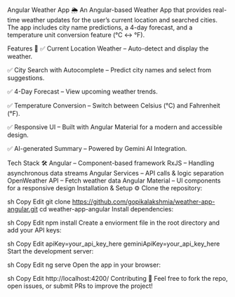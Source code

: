 Angular Weather App 🌦️
An Angular-based Weather App that provides real-time weather updates for the user’s current location and searched cities. The app includes city name predictions, a 4-day forecast, and a temperature unit conversion feature (°C ↔ °F).

Features 🚀
✅ Current Location Weather – Auto-detect and display the weather.

✅ City Search with Autocomplete – Predict city names and select from suggestions.

✅ 4-Day Forecast – View upcoming weather trends.

✅ Temperature Conversion – Switch between Celsius (°C) and Fahrenheit (°F).

✅ Responsive UI – Built with Angular Material for a modern and accessible design.

✅ AI-generated Summary – Powered by Gemini AI Integration.

Tech Stack 🛠
Angular – Component-based framework
RxJS – Handling asynchronous data streams
Angular Services – API calls & logic separation 
OpenWeather API – Fetch weather data
Angular Material – UI components for a responsive design
Installation & Setup ⚙️
Clone the repository:

sh
Copy
Edit
git clone https://github.com/gopikalakshmia/weather-app-angular.git
cd weather-app-angular
Install dependencies:

sh
Copy
Edit
npm install
Create a enviorment file in the root directory and add your API keys:

sh
Copy
Edit
apiKey=your_api_key_here
 geminiApiKey=your_api_key_here
Start the development server:

sh
Copy
Edit
ng serve
Open the app in your browser:

sh
Copy
Edit
http://localhost:4200/
Contributing 🤝
Feel free to fork the repo, open issues, or submit PRs to improve the project!
